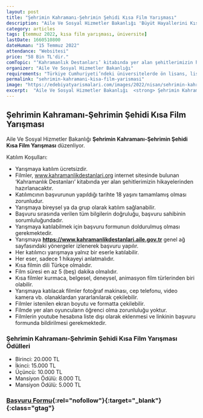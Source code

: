 ```yaml
---
layout: post
title: "Şehrimin Kahramanı-Şehrimin Şehidi Kısa Film Yarışması"
description: "Aile Ve Sosyal Hizmetler Bakanlığı 'Büyüt Hayallerini Kısa Film Yarışması' düzenliyor."
category: articles
tags: [temmuz 2022, kısa film yarışması, üniversite]
lastDate: 1660510800
dateHuman: "15 Temmuz 2022"
attendance: "Websitesi"
price: "58 Bin TL'dir."
comTopic: "‘Kahramanlık Destanları’ kitabında yer alan şehitlerimizin hikayeleri"
organizer: "Aile Ve Sosyal Hizmetler Bakanlığı"
requirements: "Türkiye Cumhuriyeti’ndeki üniversitelerde ön lisans, lisans, yüksek lisans ve doktora eğitimine devam edenler ve yurtdışında üniversite öğrenimi görmekte olan tüm T.C vatandaşları katılabilir."
permalink: "sehrimin-kahramani-kisa-film-yarismasi"
image: "https://edebiyatyarismalari.com/images/2022/nisan/sehrimin-kahramani-kisa-film-yarismasi.jpg"
excerpt:  "Aile Ve Sosyal Hizmetler Bakanlığı  <strong> Şehrimin Kahramanı-Şehrimin Şehidi Kısa Film Yarışması </strong> düzenliyor."
---
```


## Şehrimin Kahramanı-Şehrimin Şehidi Kısa Film Yarışması
Aile Ve Sosyal Hizmetler Bakanlığı **Şehrimin Kahramanı-Şehrimin Şehidi Kısa Film Yarışması** düzenliyor.

Katılım Koşulları:
- Yarışmaya katılım ücretsizdir.
- Filmler, www.kahramanlikdestanlari.org internet sitesinde bulunan ‘Kahramanlık Destanları’ kitabında yer alan şehitlerimizin hikayelerinden hazırlanacaktır.
- Katılımcının başvurunun yapıldığı tarihte 18 yaşını tamamlamış olması zorunludur.
- Yarışmaya bireysel ya da grup olarak katılım sağlanabilir.
- Başvuru sırasında verilen tüm bilgilerin doğruluğu, başvuru sahibinin sorumluluğundadır.
- Yarışmaya katılabilmek için başvuru formunun doldurulmuş olması gerekmektedir.
- Yarışmaya **https://www.kahramanlikdestanlari.aile.gov.tr** genel ağ sayfasındaki yönergeler izlenerek başvuru yapılır.
- Her katılımcı yarışmaya yalnız bir eserle katılabilir. 
- Her eser, sadece 1 hikayeyi anlatmalıdır.
- Kısa filmin dili Türkçe olmalıdır.
- Film süresi en az 5 (beş) dakika olmalıdır.
- Kısa filmler kurmaca, belgesel, deneysel, animasyon film türlerinden biri olabilir.
- Yarışmaya katılacak filmler fotoğraf makinası, cep telefonu, video kamera vb. olanaklardan yararlanılarak çekilebilir.
- Filmler istenilen ekran boyutu ve formatta çekilebilir.
- Filmde yer alan oyuncuların öğrenci olma zorunluluğu yoktur.
- Filmlerin youtube hesabına liste dışı olarak eklenmesi ve linkinin başvuru formunda bildirilmesi gerekmektedir.

### Şehrimin Kahramanı-Şehrimin Şehidi Kısa Film Yarışması Ödülleri

- Birinci: 20.000 TL
- İkinci: 15.000 TL
- Üçüncü: 10.000 TL
- Mansiyon Ödülü: 8.000 TL
- Mansiyon Ödülü: 5.000 TL

### [Başvuru Formu](https://forms.aile.gov.tr/sehrimin-kahramanlari-kayit/?ref=edebiyatyarismalari.com){:rel="nofollow"}{:target="_blank"}{:class="gtag"}